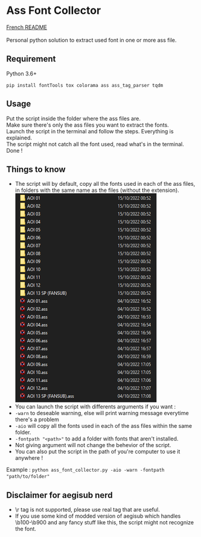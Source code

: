 # Ass Font Collector

[French README](https://github.com/Hqndler/AssFontCollector/blob/main/README.fr.md)<br><br>
Personal python solution to extract used font in one or more ass file.

## Requirement 

Python 3.6+ 
```
pip install fontTools tox colorama ass ass_tag_parser tqdm
```

## Usage

Put the script inside the folder where the ass files are.<br>
Make sure there's only the ass files you want to extract the fonts.<br>
Launch the script in the terminal and follow the steps. Everything is explained.<br>
The script might not catch all the font used, read what's in the terminal.<br>
Done !

## Things to know
- The script will by default, copy all the fonts used in each of the ass files, in folders with the same name as the files (without the extension).<br>
![Proof](https://github.com/Hqndler/AssFontCollector/blob/main/Output%20proof%20for%20ALL_IN_ONE%20False.png)<br>
- You can launch the script with differents arguments if you want :
- `-warn` to deseable warning, else will print warning message everytime there's a problem<br>
- `-aio` will copy all the fonts used in each of the ass files within the same folder.<br>
- `-fontpath "<path>"` to add a folder with fonts that aren't installed.<br>
- Not giving argument will not change the behevior of the script.
- You can also put the script in the path of you're computer to use it anywhere !

Example : `python ass_font_collector.py -aio -warn -fontpath "path/to/folder"`

## Disclaimer for aegisub nerd

- \r tag is not supported, please use real tag that are useful.
- If you use some kind of modded version of aegisub which handles \b100-\b900 and any fancy stuff like this, the script might not recognize the font.

<!-- ### Recommended -->
<!-- Put the script in the path to use it anywhere -->

<!-- ## Known Issue -->
<!-- Fonts collection (.ttc) with languages other than English as the default language can cause problems. <br>-->
<!-- For example a ttc whose first font name is written in Japanese (can be seen in the font preview or in aegisub) will not be recognized by the script. -->
<!-- There is definitely a processing order but I don't understand it at the moment. <br>-->
<!-- Don't worry a message will be displayed if there is any problem during processing.-->
